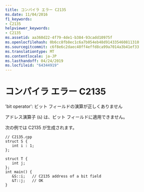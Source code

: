 ```yaml
---
title: コンパイラ エラー C2135
ms.date: 11/04/2016
f1_keywords:
- C2135
helpviewer_keywords:
- C2135
ms.assetid: aa360d22-4f79-4de1-b384-93cadd10975f
ms.openlocfilehash: 0b6cc8fb8ec1c6a7b054eb48d914335460811310
ms.sourcegitcommit: c6f8e6c2daec40ff4effd8ca99a7014a3b41ef33
ms.translationtype: MT
ms.contentlocale: ja-JP
ms.lasthandoff: 04/24/2019
ms.locfileid: "64344919"
---
```

# <a name="compiler-error-c2135"></a>コンパイラ エラー C2135

'bit operator': ビット フィールドの演算が正しくありません

アドレス演算子 (`&`) は、ビット フィールドに適用できません。

次の例では C2135 が生成されます。

```
// C2135.cpp
struct S {
   int i : 1;
};

struct T {
   int j;
};
int main() {
   &S::i;   // C2135 address of a bit field
   &T::j;   // OK
}
```
